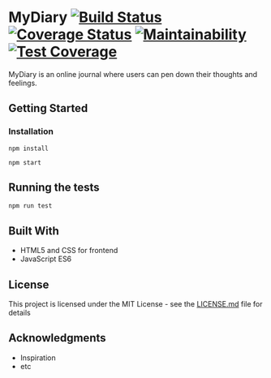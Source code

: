 # MyDiary  [![Build Status](https://travis-ci.org/iampinheirosamuel/MyDiary.svg?branch=master)](https://travis-ci.org/iampinheirosamuel/MyDiary) [![Coverage Status](https://coveralls.io/repos/github/iampinheirosamuel/MyDiary/badge.svg?branch=master)](https://coveralls.io/github/iampinheirosamuel/MyDiary?branch=master) [![Maintainability](https://api.codeclimate.com/v1/badges/4b704869dfaa7138f7e5/maintainability)](https://codeclimate.com/github/iampinheirosamuel/MyDiary/maintainability) [![Test Coverage](https://api.codeclimate.com/v1/badges/4b704869dfaa7138f7e5/test_coverage)](https://codeclimate.com/github/iampinheirosamuel/MyDiary/test_coverage)

MyDiary is an online journal where users can pen down their thoughts and feelings.

## Getting Started


### Installation

```
npm install
```

```
npm start
```

## Running the tests

```
npm run test
```

## Built With

* HTML5 and CSS for frontend 
* JavaScript ES6



## License

This project is licensed under the MIT License - see the [LICENSE.md](LICENSE.md) file for details

## Acknowledgments

* Inspiration
* etc

